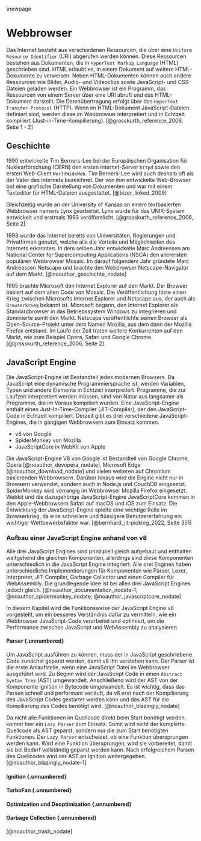 \newpage
# Webbrowser
Das Internet besteht aus verschiedenen Ressourcen, die über eine `Uniform Resource Identifier` (URI) abgerufen werden können. Diese Ressourcen bestehen aus Dokumenten, die in `HyperText Markup Language` (HTML) geschrieben sind. HTML erlaubt es, in einem Dokument auf weitere HTML-Dokumente zu verweisen. Neben HTML-Dokumenten können auch andere Ressourcen wie Bilder, Audio- und Videoclips sowie JavaScript- und CSS-Dateien geladen werden. Ein Webbrowser ist ein Programm, das Ressourcen von einem Server über eine URI abruft und das HTML-Dokument darstellt. Die Datenübertragung erfolgt über das `HyperText Transfer Protocol` (HTTP). Wenn im HTML-Dokument JavaScript-Dateien definiert sind, werden diese im Webbrowser interpretiert und in Echtzeit kompiliert (Just-in-Time-Kompilierung). [@grosskurth_reference_2006, Seite 1 - 2]

## Geschichte
1990 entwickelte Tim Berners-Lee bei der Europäischen Organisation für Nuklearforschung (CERN) den ersten Internet-Server `httpd` sowie den ersten Web-Client `WorldWideWeb`. Tim Berners-Lee wird auch deshalb oft als der Vater des Internets bezeichnet. Der von ihm entwickelte Web-Browser bot eine grafische Darstellung von Dokumenten und war mit einem Texteditor für HTML-Dateien ausgestattet. [@bizer_linked_2009]

Gleichzeitig wurde an der University of Kansas an einem textbasierten Webbrowser namens Lynx gearbeitet. Lynx wurde für das UNIX-System entwickelt und erstmals 1993 veröffentlicht. [@grosskurth_reference_2006, Seite 2]

1993 wurde das Internet bereits von Universitäten, Regierungen und Privatfirmen genutzt, welche alle die Vorteile und Möglichkeiten des Internets erkannten. In dem selben Jahr entwickelte Marc Andreessen am National Center for Supercomputing Applications (NSCA) den allerersten populären Webbrowser Mosaic. Im darauf folgendem Jahr gründete Marc Andreessen Netscape und brachte den Webbrowser Netscape-Navigator auf dem Markt. [@noauthor_geschichte_nodate]

1995 brachte Microsoft den Internet Explorer auf den Markt. Der Browser basiert auf dem alten Code von Mosaic. Die Veröffentlichung löste einen Krieg zwischen Microsofts Internet Explorer und Netscape aus, der auch als `Browserkrieg` bekannt ist. Microsoft begann, den Internet Explorer als Standardbrowser in das Betriebssystem Windows zu integrieren und dominierte somit den Markt. Netscape veröffentlichte seinen Browser als Open-Source-Projekt unter dem Namen Mozilla, aus dem dann der Mozilla Firefox entstand. Im Laufe der Zeit traten weitere Konkurrenten auf den Markt, wie zum Beispiel Opera, Safari und Google Chrome. [@grosskurth_reference_2006, Seite 2]

## JavaScript Engine
Die JavaScript-Engine ist Bestandteil jedes modernen Browsers. Da JavaScript eine dynamische Programmiersprache ist, werden Variablen, Typen und andere Elemente in Echtzeit interpretiert. Programme, die zur Laufzeit interpretiert werden müssen, sind von Natur aus langsamer als Programme, die im Voraus kompiliert wurden. Eine JavaScript-Engine enthält einen Just-In-Time-Compiler (JIT-Compiler), der den JavaScript-Code in Echtzeit kompiliert. Derzeit gibt es drei verschiedene JavaScript-Engines, die in gängigen Webbrowsern zum Einsatz kommen. 

- v8 von Google
- SpiderMonkey von Mozilla
- JavaScriptCore in WebKit von Apple

Die JavaScript-Engine V8 von Google ist Bestandteil von Google Chrome, Opera [@noauthor_devopera_nodate], Microsoft Edge [@noauthor_download_nodate]  und vielen weiteren auf Chromium basierenden Webbrowsern. Darüber hinaus wird die Engine nicht nur in Browsern verwendet, sondern auch in Node.js und CouchDB eingesetzt. SpiderMonkey wird vorrangig im Webbrowser Mozilla Firefox eingesetzt. Webkit und die dazugehörige JavaScript-Engine JavaScriptCore kommen in den Apple-Webbrowsern Safari auf macOS und iOS zum Einsatz. Die Entwicklung der JavaScript-Engine spielte eine wichtige Rolle im Browserkrieg, da eine schnellere und flüssigere Benutzererfahrung ein wichtiger Wettbewerbsfaktor war. [@bernhard_jit-picking_2022, Seite 351]

### Aufbau einer JavaScript Engine anhand von v8
Alle drei JavaScript Engines sind prinzipiell gleich aufgebaut und enthalten weitgehend die gleichen Komponenten, allerdings sind diese Komponenten unterschiedlich in die JavaScript Engine integriert. Alle drei Engines haben unterschiedliche Implementierungen für Komponenten wie Parser, Lexer, Interpreter, JIT-Compiler, Garbage Collector und einen Compiler für WebAssembly. Die grundlegende Idee ist bei allen drei JavaScript Engines jedoch gleich. [@noauthor_documentation_nodate-1; @noauthor_spidermonkey_nodate; @noauthor_javascriptcore_nodate]

In diesem Kapitel wird die Funktionsweise der JavaScript Engine v8 vorgestellt, um ein besseres Verständnis dafür zu vermitteln, wie ein Webbrowser JavaScript-Code verarbeitet und optimiert, um die Performance zwischen JavaScript und WebAssembly zu analysieren.

#### Parser {.unnumbered}
Um JavaScript ausführen zu können, muss der in JavaScript geschriebene Code zunächst geparst werden, damit v8 ihn verstehen kann. Der Parser ist die erste Anlaufstelle, wenn eine JavaScript Datei im Webbrowser ausgeführt wird. Zu Beginn wird der JavaScript Code in einen `Abstract Syntax Tree` (AST) umgewandelt. Anschließend wird der AST von der Komponente Ignition in Bytecode umgewandelt. Es ist wichtig, dass das Parsen schnell und performant verläuft, da v8 erst nach der Kompilierung des JavaScript Codes gestartet werden kann und das AST für die Kompilierung des Codes benötigt wird.  [@noauthor_blazingly_nodate]

Da nicht alle Funktionen im Quellcode direkt beim Start benötigt werden, kommt hier ein `Lazy Parser` zum Einsatz. Somit wird nicht der komplette Quellcode als AST geparst, sondern nur die zum Start benötigten Funktionen. Der `Lazy Parser` entscheidet, ob eine Funktion übersprungen werden kann. Wird eine Funktion übersprungen, wird sie vorbereitet, damit sie bei Bedarf vollständig geparst werden kann. Nach erfolgreichem Parsen des Quellcodes wird der AST an Ignition weitergegeben. [@noauthor_blazingly_nodate-1]

#### Ignition {.unnumbered}

#### TurboFan {.unnumbered}

#### Optimization und Deoptimization {.unnumbered}

#### Garbage Collection {.unnumbered}
[@noauthor_trash_nodate]